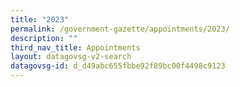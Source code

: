 ```yaml
---
title: "2023"
permalink: /government-gazette/appointments/2023/
description: ""
third_nav_title: Appointments
layout: datagovsg-v2-search
datagovsg-id: d_d49abc655fbbe92f89bc00f4498c9123
---
```

